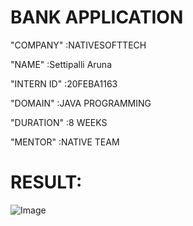 # BANK APPLICATION

"COMPANY" :NATIVESOFTTECH

"NAME" :Settipalli Aruna

"INTERN ID" :20FEBA1163

"DOMAIN" :JAVA PROGRAMMING

"DURATION" :8 WEEKS

"MENTOR" :NATIVE TEAM

# RESULT:
![Image](https://github.com/user-attachments/assets/3649b9f2-4ffe-409a-b3e2-78bfc13717ad)
